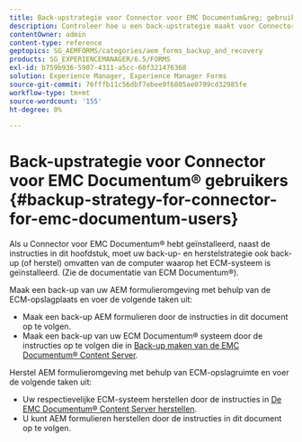 ```yaml
---
title: Back-upstrategie voor Connector voor EMC Documentum&reg; gebruikers
description: Controleer hoe u een back-upstrategie maakt voor Connector voor EMC Documentum&reg; gebruikers.
contentOwner: admin
content-type: reference
geptopics: SG_AEMFORMS/categories/aem_forms_backup_and_recovery
products: SG_EXPERIENCEMANAGER/6.5/FORMS
exl-id: b759b936-5907-4311-a5cc-60f321476368
solution: Experience Manager, Experience Manager Forms
source-git-commit: 76fffb11c56dbf7ebee9f6805ae0799cd32985fe
workflow-type: tm+mt
source-wordcount: '155'
ht-degree: 0%

---
```


# Back-upstrategie voor Connector voor EMC Documentum® gebruikers {#backup-strategy-for-connector-for-emc-documentum-users}

Als u Connector voor EMC Documentum® hebt geïnstalleerd, naast de instructies in dit hoofdstuk, moet uw back-up- en herstelstrategie ook back-up (of herstel) omvatten van de computer waarop het ECM-systeem is geïnstalleerd. (Zie de documentatie van ECM Documentum®).

Maak een back-up van uw AEM formulieromgeving met behulp van de ECM-opslagplaats en voer de volgende taken uit:

* Maak een back-up AEM formulieren door de instructies in dit document op te volgen.
* Maak een back-up van uw ECM Documentum® systeem door de instructies op te volgen die in [Back-up maken van de EMC Documentum® Content Server](/help/forms/using/admin-help/backing-recovering-emc-documentum-repository.md#back-up-the-emc-documentum-content-server).

Herstel AEM formulieromgeving met behulp van ECM-opslagruimte en voer de volgende taken uit:

* Uw respectievelijke ECM-systeem herstellen door de instructies in [De EMC Documentum® Content Server herstellen](/help/forms/using/admin-help/backing-recovering-emc-documentum-repository.md#restore-the-emc-documentum-content-server).
* U kunt AEM formulieren herstellen door de instructies in dit document op te volgen.

